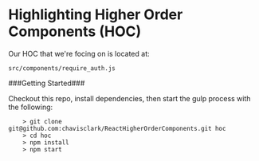 # Highlighting Higher Order Components (HOC)

Our HOC that we're focing on is located at: 
```
src/components/require_auth.js
```
###Getting Started###

Checkout this repo, install dependencies, then start the gulp process with the following:

```
	> git clone git@github.com:chavisclark/ReactHigherOrderComponents.git hoc
	> cd hoc
	> npm install
	> npm start
```
